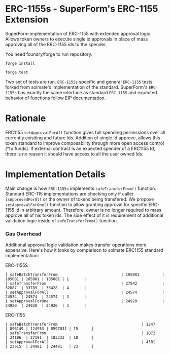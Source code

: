 # ERC-1155s - SuperForm's ERC-1155 Extension

SuperForm implementation of ERC-1155 with extended approval logic. Allows token owners to execute single id approvals in place of mass approving all of the ERC-1155 ids to the spender.

You need foundry/forge to run repository.

`forge install`

`forge test`

Two set of tests are run. `ERC-1155s` specific and general `ERC-1155` tests forked from solmate's implementation of the standard. SuperForm's `ERC-1155s` has exactly the same interface as standard `ERC-1155` and expected behavior of functions follow EIP documentation. 

# Rationale

ERC1155 `setApprovalForAll` function gives full spending permissions over all currently exisiting and future Ids. Addition of single Id approve, allows this token standard to improve composability through more open access control (*to funds). If external contract is an expected spender of a ERC1155 Id, there is no reason it should have access to all the user owned Ids. 

# Implementation Details

Main change is how `ERC-1155s` implements `safeTransferFrom()` function. Standard ERC-115 implementations are checking only if caller `isApprovedForAll` or the owner of tokens being transfered. We propose `setApprovalForOne()` function to allow granting approval for specific ERC-1155 id in arbitrary amount. Therefore, owner is no longer required to mass approve all of his token ids. The side effect of it is requirement of additional validation logic inside of `safeTransferFrom()` function.

### Gas Overhead

Additional approval logic validation makes transfer operations more expensive. Here's how it looks by comparison to solmate ERC1155 standard implementation:

ERC-1155S

```
| safeBatchTransferFrom                            | 105081          | 105081 | 105081 | 105081 | 1       |
| safeTransferFrom                                 | 27543           | 32887  | 33789  | 36428  | 4       |
| setApprovalForAll                                | 24574           | 24574  | 24574  | 24574  | 3       |
| setApprovalForOne                                | 24920           | 24920  | 24920  | 24920  | 3       |
```

ERC-1155

```
| safeBatchTransferFrom                                     | 1247            | 896149 | 124953 | 8597031 | 15      |
| safeTransferFrom                                          | 1072            | 34106  | 27191  | 183333  | 18      |
| setApprovalForAll                                         | 4581            | 23615  | 24481  | 24481   | 23      |
```